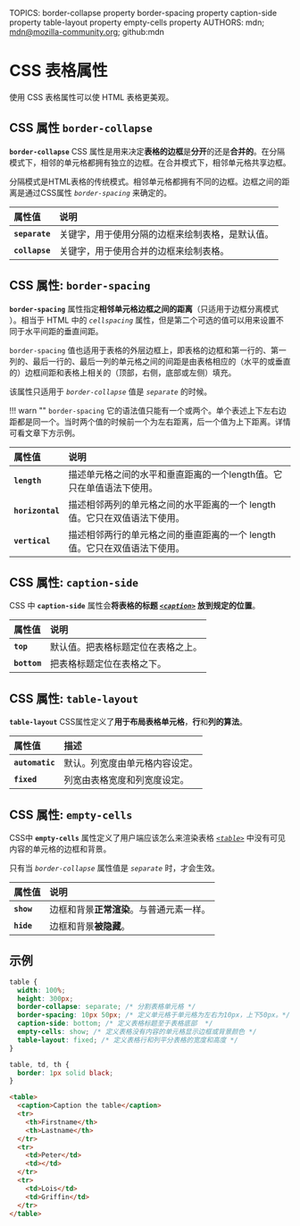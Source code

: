 TOPICS: border-collapse property
        border-spacing property
        caption-side property
        table-layout property
        empty-cells property
AUTHORS: mdn; mdn@mozilla-community.org; github:mdn

# CSS 表格属性

使用 CSS 表格属性可以使 HTML 表格更美观。

## CSS 属性 `border-collapse`

**`border-collapse`** CSS 属性是用来决定**表格的边框**是**分开**的还是**合并的**。在分隔模式下，相邻的单元格都拥有独立的边框。在合并模式下，相邻单元格共享边框。

分隔模式是HTML表格的传统模式。相邻单元格都拥有不同的边框。边框之间的距离是通过CSS属性 *`border-spacing`* 来确定的。

| 属性值 | 说明 |
| :--- | :--- |
| **`separate`** | 关键字，用于使用分隔的边框来绘制表格，是默认值。 |
| **`collapse`** | 关键字，用于使用合并的边框来绘制表格。 |

## CSS 属性: `border-spacing`

**`border-spacing`** 属性指定**相邻单元格边框之间的距离**（只适用于边框分离模式 ）。相当于 HTML 中的 *`cellspacing`* 属性，但是第二个可选的值可以用来设置不同于水平间距的垂直间距。

`border-spacing` 值也适用于表格的外层边框上，即表格的边框和第一行的、第一列的、最后一行的、最后一列的单元格之间的间距是由表格相应的（水平的或垂直的）边框间距和表格上相关的（顶部，右侧，底部或左侧）填充。

该属性只适用于 *`border-collapse`* 值是 *`separate`* 的时候。

!!! warn ""
    `border-spacing` 它的语法值只能有一个或两个。单个表述上下左右边距都是同一个。当时两个值的时候前一个为左右距离，后一个值为上下距离。详情可看文章下方示例。

| 属性值 | 说明 |
| :--- | :--- |
| **`length`** | 描述单元格之间的水平和垂直距离的一个length值。它只在单值语法下使用。 |
| **`horizontal`** | 描述相邻两列的单元格之间的水平距离的一个 length 值。它只在双值语法下使用。 |
| **`vertical`** | 描述相邻两行的单元格之间的垂直距离的一个 length 值。它只在双值语法下使用。 |

## CSS 属性: `caption-side`

CSS 中 **`caption-side`** 属性会**将表格的标题 [*`<caption>`*](/zh-hans/webfrontend/<caption>) 放到规定的位置**。

| 属性值 | 说明 |
| :--- | :--- |
| **`top`** | 默认值。把表格标题定位在表格之上。 |
| **`bottom`** | 把表格标题定位在表格之下。 |

## CSS 属性: `table-layout`

**`table-layout`** CSS属性定义了**用于布局表格单元格**，**行**和**列的算法**。

| 属性值 | 描述 |
| :--- | :--- |
| **`automatic`** | 默认。列宽度由单元格内容设定。 |
| **`fixed`** | 列宽由表格宽度和列宽度设定。 |

## CSS 属性: `empty-cells`

CSS中 **`empty-cells`** 属性定义了用户端应该怎么来渲染表格 [*`<table>`*](/zh-hans/webfrontend/<table>) 中没有可见内容的单元格的边框和背景。

只有当 *`border-collapse`* 属性值是 *`separate`* 时，才会生效。

| 属性值 | 说明 |
| :--- | :--- |
| **`show`** | 边框和背景**正常渲染**。与普通元素一样。 |
| **`hide`** | 边框和背景**被隐藏**。 |

## 示例

```css
table {
  width: 100%;
  height: 300px;
  border-collapse: separate; /* 分割表格单元格 */
  border-spacing: 10px 50px; /* 定义单元格于单元格为左右为10px，上下50px。*/
  caption-side: bottom; /* 定义表格标题至于表格底部  */
  empty-cells: show; /* 定义表格没有内容的单元格显示边框或背景颜色 */
  table-layout: fixed; /* 定义表格行和列平分表格的宽度和高度 */
}

table, td, th {
  border: 1px solid black;
}
```

```html
<table>
  <caption>Caption the table</caption>
  <tr>
    <th>Firstname</th>
    <th>Lastname</th>
  </tr>
  <tr>
    <td>Peter</td>
    <td></td>
  </tr>
  <tr>
    <td>Lois</td>
    <td>Griffin</td>
  </tr>
</table>
```
